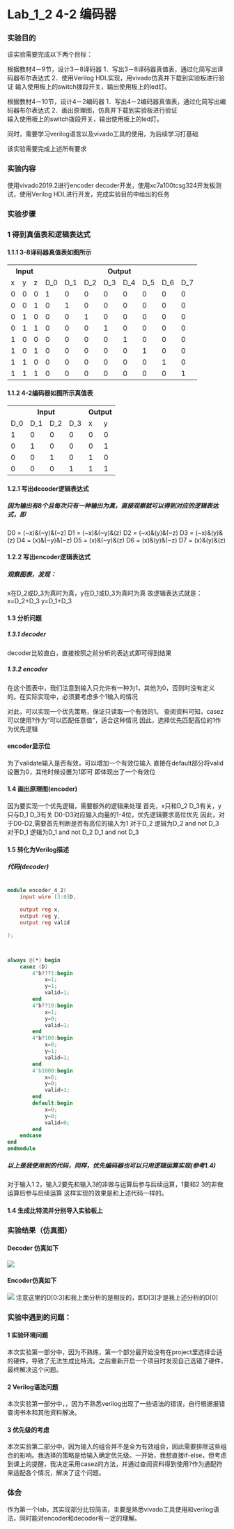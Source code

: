 # Lab_1_2 4-2 编码器

### 实验目的

该实验需要完成以下两个目标：

根据教材4－9节，设计3－8译码器 
    1．写出3－8译码器真值表，通过化简写出译码器布尔表达式 
    2．使用Verilog HDL实现，用vivado仿真并下载到实验板进行验证 
输入使用板上的switch拨段开关，输出使用板上的led灯。


根据教材4－10节，设计4－2编码器 
    1．写出4－2编码器真值表，通过化简写出编码器布尔表达式 
    2．画出原理图，仿真并下载到实验板进行验证  
输入使用板上的switch拨段开关，输出使用板上的led灯。 

同时，需要学习verilog语言以及vivado工具的使用，为后续学习打基础


该实验需要完成上述所有要求
### 实验内容
使用vivado2019.2进行encoder  decoder开发，使用xc7a100tcsg324开发板测试，使用Verilog HDL进行开发，完成实验目的中给出的任务

### 实验步骤

### 1 得到真值表和逻辑表达式

#### 1.1.1 3-8译码器真值表如图所示

<table>
    <tr>
        <th colspan="3">Input</th>
        <th colspan="8" >Output</th>
    </tr>
    <tr>
        <td>x</td>
        <td>y</td>
        <td>z</td>
        <td>D_0</td>
        <td>D_1</td>
        <td>D_2</td>
        <td>D_3</td>
        <td>D_4</td>
        <td>D_5</td>
        <td>D_6</td>
        <td>D_7</td>
    <tr>
        <td>0</td>
        <td>0</td>
        <td>0</td>
        <td>1</td>
        <td>0</td>
        <td>0</td>
        <td>0</td>
        <td>0</td>
        <td>0</td>
        <td>0</td>
        <td>0</td>
    </tr>
    <tr>
        <td>0</td>
        <td>0</td>
        <td>1</td>
        <td>0</td>
        <td>1</td>
        <td>0</td>
        <td>0</td>
        <td>0</td>
        <td>0</td>
        <td>0</td>
        <td>0</td>
    </tr>
    <tr>
        <td>0</td>
        <td>1</td>
        <td>0</td>
        <td>0</td>
        <td>0</td>
        <td>1</td>
        <td>0</td>
        <td>0</td>
        <td>0</td>
        <td>0</td>
        <td>0</td>
    </tr>
    <tr>
        <td>0</td>
        <td>1</td>
        <td>1</td>
        <td>0</td>
        <td>0</td>
        <td>0</td>
        <td>1</td>
        <td>0</td>
        <td>0</td>
        <td>0</td>
        <td>0</td>
    </tr>
    <tr>
        <td>1</td>
        <td>0</td>
        <td>0</td>
        <td>0</td>
        <td>0</td>
        <td>0</td>
        <td>0</td>
        <td>1</td>
        <td>0</td>
        <td>0</td>
        <td>0</td>
    </tr>
    <tr>
        <td>1</td>
        <td>0</td>
        <td>1</td>
        <td>0</td>
        <td>0</td>
        <td>0</td>
        <td>0</td>
        <td>0</td>
        <td>1</td>
        <td>0</td>
        <td>0</td>
    </tr>
    <tr>
        <td>1</td>
        <td>1</td>
        <td>0</td>
        <td>0</td>
        <td>0</td>
        <td>0</td>
        <td>0</td>
        <td>0</td>
        <td>0</td>
        <td>1</td>
        <td>0</td>
    </tr>
    <tr>
        <td>1</td><td>1</td><td>1</td><td>0</td> <td>0</td><td>0</td><td>0</td><td>0</td><td>0</td><td>0</td><td>1</td>
    </tr>
    
</table>

#### 1.1.2 4-2编码器如图所示真值表

<table>
    <tr>
        <th colspan="4">Input</th>
        <th colspan="2" >Output</th>
    </tr>
    <tr>
        <td>D_0</td>
        <td>D_1</td>
        <td>D_2</td>
        <td>D_3</td>
        <td>x</td>
        <td>y</td>
    <tr>
        <td>1</td>
        <td>0</td>
        <td>0</td>
        <td>0</td>
        <td>0</td>
        <td>0</td>
    </tr>
    <tr>
        <td>0</td>
        <td>1</td>
        <td>0</td>
        <td>0</td>
        <td>0</td>
        <td>1</td>
    </tr>
    <tr>
        <td>0</td>
        <td>0</td>
        <td>1</td>
        <td>0</td>
        <td>1</td>
        <td>0</td>
    </tr>
    <tr>
        <td>0</td>
        <td>0</td>
        <td>0</td>
        <td>1</td>
        <td>1</td>
        <td>1</td>
    </tr>
</table>

#### 1.2.1 写出decoder逻辑表达式

##### 因为输出有8个且每次只有一种输出为真，直接观察就可以得到对应的逻辑表达式，即
D0 = (~x)&(~y)&(~z) 
D1 = (~x)&(~y)&(z)
D2 = (~x)&(y)&(~z)
D3 = (~x)&(y)&(z)
D4 = (x)&(~y)&(~z)
D5 = (x)&(~y)&(z) 
D6 = (x)&(y)&(~z)
D7 = (x)&(y)&(z)  

#### 1.2.2 写出encoder逻辑表达式

 
##### 观察图表，发现：
x在D_2或D_3为真时为真，y在D_1或D_3为真时为真
故逻辑表达式就是：
    x=D_2+D_3
    y=D_1+D_3


#### 1.3 分析问题

##### 1.3.1 decoder
decoder比较直白，直接按照之前分析的表达式即可得到结果

##### 1.3.2 encoder
在这个图表中，我们注意到输入只允许有一种为1，其他为0，否则时没有定义的。在实际实现中，必须要考虑多个1输入的情况

对此，可以实现一个优先策略，保证只读取一个有效的1。
查阅资料可知，casez可以使用?作为“可以匹配任意值”，适合这种情况
因此，选择优先匹配高位的1作为优先逻辑

#### encoder显示位
为了validate输入是否有效，可以增加一个有效位输入
直接在default部分将valid设置为0，其他时候设置为1即可
即体现出了一个有效位
#### 1.4 画出原理图(encoder)

因为要实现一个优先逻辑，需要额外的逻辑来处理
首先，x只和D_2 D_3有关，y只与D_1 D_3有关
D0-D3对应输入向量的1-4位，优先逻辑要求高位优先
因此，对于D0-D2,需要首先判断是否有高位的输入为1
对于D_2 逻辑为D_2 and not D_3
对于D_1 逻辑为D_1 and not D_2 D_1 and not D_3

#### 1.5 转化为Verilog描述

##### 代码(decoder)

```verilog

module encoder_4_2( 
    input wire [3:0]D,
    
    output reg x,
    output reg y,
    output reg valid 

);



always @(*) begin
    casez (D)
        4'b???1:begin
            x=1;
            y=1;
            valid=1;
        end
        4'b??10:begin
            x=1;
            y=0;
            valid=1;
        end
        4'b?100:begin
            x=0;
            y=1;
            valid=1;
        end
        4'b1000:begin
            x=0;
            y=0;
            valid=1;
        end
        default:begin
            x=0;
            y=0;
            valid=0;
        end
    endcase
end
endmodule


```

##### 以上是我使用到的代码，同样，优先编码器也可以只用逻辑运算实现(参考1.4)
对于输入1 2，输入2要先和输入3的非做与运算后参与后续运算，1要和2 3的非做运算后参与后续运算
这样实现的效果是和上述代码一样的。


#### 1.4 生成比特流并分别导入实验板上

### 实验结果（仿真图）

#### Decoder 仿真如下
![](./decoder_sim.png)

#### Encoder仿真如下
![](./encoder_sim.png)
注意这里的D[0:3]和我上面分析的是相反的，即D[3]才是我上述分析的D[0]



### 实验中遇到的问题：

#### 1 实验环境问题

本次实验第一部分中，因为不熟练，第一个部分最开始没有在project里选择合适的硬件，导致了无法生成比特流。之后重新开启一个项目时发现自己选错了硬件，最终解决这个问题。

#### 2 Verilog语法问题
本次实验第一部分中，，因为不熟悉verilog出现了一些语法的错误，自行根据报错查询书本和其他资料解决。

#### 3 优先级的考虑

本次实验第二部分中，因为输入的组合并不是全为有效组合，因此需要排除这些组合的影响。我选择的策略是给输入确定优先级。一开始，我想直接if-else，但考虑到课上的提醒，我决定采用casez的方法，并通过查阅资料得到使用?作为通配符来适配各个情况，解决了这个问题。

### 体会

作为第一个lab，其实现部分比较简洁，主要是熟悉vivado工具使用和verilog语法，同时能对encoder和decoder有一定的理解。

    